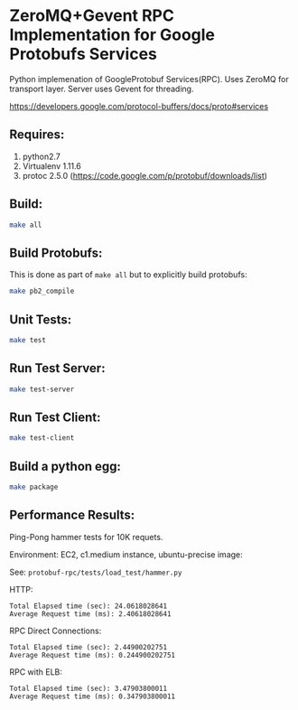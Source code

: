 ZeroMQ+Gevent RPC Implementation for Google Protobufs Services
===============================================================

Python implemenation of GoogleProtobuf Services(RPC). Uses ZeroMQ for transport layer. Server uses Gevent for threading.

https://developers.google.com/protocol-buffers/docs/proto#services

Requires:
-------------------

1. python2.7
2. Virtualenv 1.11.6
3. protoc 2.5.0 (https://code.google.com/p/protobuf/downloads/list)

Build:
-------------------

```sh
make all
```

Build Protobufs:
-------------------
This is done as part of `make all` but to explicitly build protobufs:

```sh
make pb2_compile
```

Unit Tests:
-------------------
```sh
make test
```

Run Test Server:
-------------------

```sh
make test-server
```

Run Test Client:
-------------------

```sh
make test-client
```

Build a python egg:
---------------------

```sh
make package
```



Performance Results:
---------------------
Ping-Pong hammer tests for 10K requets.

Environment: EC2, c1.medium instance, ubuntu-precise image:

See: `protobuf-rpc/tests/load_test/hammer.py`

HTTP:

	Total Elapsed time (sec): 24.0618028641
	Average Request time (ms): 2.40618028641

RPC Direct Connections:

	Total Elapsed time (sec): 2.44900202751
	Average Request time (ms): 0.244900202751

RPC with ELB:

	Total Elapsed time (sec): 3.47903800011
	Average Request time (ms): 0.347903800011
